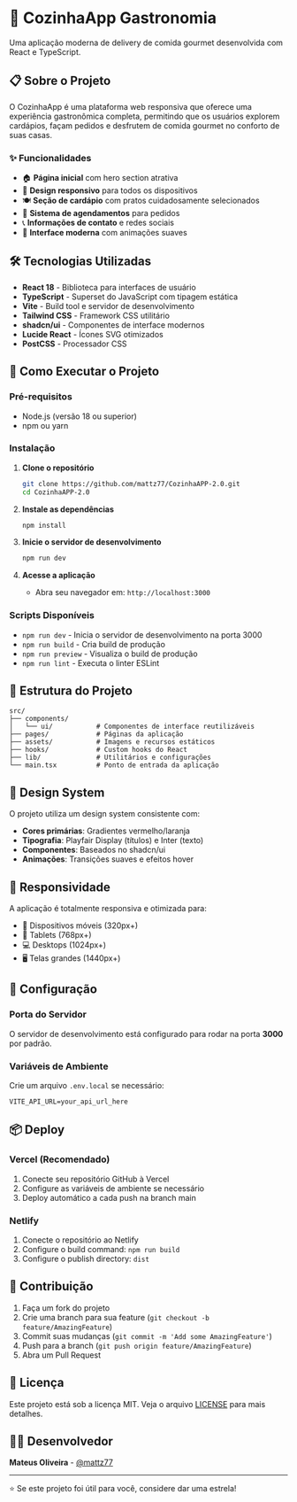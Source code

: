# 🍴 CozinhaApp Gastronomia

Uma aplicação moderna de delivery de comida gourmet desenvolvida com React e TypeScript.

## 📋 Sobre o Projeto

O CozinhaApp é uma plataforma web responsiva que oferece uma experiência gastronômica completa, permitindo que os usuários explorem cardápios, façam pedidos e desfrutem de comida gourmet no conforto de suas casas.

### ✨ Funcionalidades

- 🏠 **Página inicial** com hero section atrativa
- 📱 **Design responsivo** para todos os dispositivos
- 🍽️ **Seção de cardápio** com pratos cuidadosamente selecionados
- 📅 **Sistema de agendamentos** para pedidos
- 📞 **Informações de contato** e redes sociais
- 🎨 **Interface moderna** com animações suaves

## 🛠️ Tecnologias Utilizadas

- **React 18** - Biblioteca para interfaces de usuário
- **TypeScript** - Superset do JavaScript com tipagem estática
- **Vite** - Build tool e servidor de desenvolvimento
- **Tailwind CSS** - Framework CSS utilitário
- **shadcn/ui** - Componentes de interface modernos
- **Lucide React** - Ícones SVG otimizados
- **PostCSS** - Processador CSS

## 🚀 Como Executar o Projeto

### Pré-requisitos

- Node.js (versão 18 ou superior)
- npm ou yarn

### Instalação

1. **Clone o repositório**
   ```bash
   git clone https://github.com/mattz77/CozinhaAPP-2.0.git
   cd CozinhaAPP-2.0
   ```

2. **Instale as dependências**
   ```bash
   npm install
   ```

3. **Inicie o servidor de desenvolvimento**
   ```bash
   npm run dev
   ```

4. **Acesse a aplicação**
   - Abra seu navegador em: `http://localhost:3000`

### Scripts Disponíveis

- `npm run dev` - Inicia o servidor de desenvolvimento na porta 3000
- `npm run build` - Cria build de produção
- `npm run preview` - Visualiza o build de produção
- `npm run lint` - Executa o linter ESLint

## 📁 Estrutura do Projeto

```
src/
├── components/
│   └── ui/           # Componentes de interface reutilizáveis
├── pages/            # Páginas da aplicação
├── assets/           # Imagens e recursos estáticos
├── hooks/            # Custom hooks do React
├── lib/              # Utilitários e configurações
└── main.tsx          # Ponto de entrada da aplicação
```

## 🎨 Design System

O projeto utiliza um design system consistente com:
- **Cores primárias**: Gradientes vermelho/laranja
- **Tipografia**: Playfair Display (títulos) e Inter (texto)
- **Componentes**: Baseados no shadcn/ui
- **Animações**: Transições suaves e efeitos hover

## 📱 Responsividade

A aplicação é totalmente responsiva e otimizada para:
- 📱 Dispositivos móveis (320px+)
- 📱 Tablets (768px+)
- 💻 Desktops (1024px+)
- 🖥️ Telas grandes (1440px+)

## 🔧 Configuração

### Porta do Servidor
O servidor de desenvolvimento está configurado para rodar na porta **3000** por padrão.

### Variáveis de Ambiente
Crie um arquivo `.env.local` se necessário:
```env
VITE_API_URL=your_api_url_here
```

## 📦 Deploy

### Vercel (Recomendado)
1. Conecte seu repositório GitHub à Vercel
2. Configure as variáveis de ambiente se necessário
3. Deploy automático a cada push na branch main

### Netlify
1. Conecte o repositório ao Netlify
2. Configure o build command: `npm run build`
3. Configure o publish directory: `dist`

## 🤝 Contribuição

1. Faça um fork do projeto
2. Crie uma branch para sua feature (`git checkout -b feature/AmazingFeature`)
3. Commit suas mudanças (`git commit -m 'Add some AmazingFeature'`)
4. Push para a branch (`git push origin feature/AmazingFeature`)
5. Abra um Pull Request

## 📄 Licença

Este projeto está sob a licença MIT. Veja o arquivo [LICENSE](LICENSE) para mais detalhes.

## 👨‍💻 Desenvolvedor

**Mateus Oliveira** - [@mattz77](https://github.com/mattz77)

---

⭐ Se este projeto foi útil para você, considere dar uma estrela!